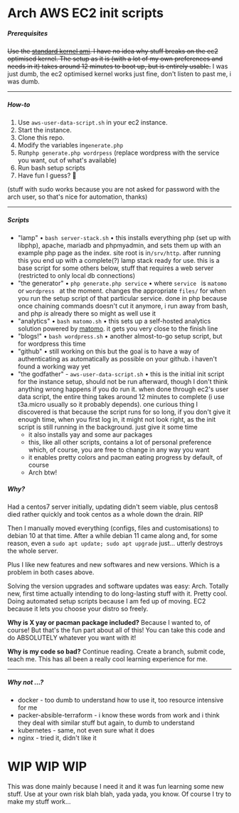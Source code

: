 # Arch AWS EC2 init scripts

##### Prerequisites

~~Use the [standard kernel ami](http://arch-ami-list.drzee.net/). I have no idea why stuff breaks on the ec2 optimised kernel. The setup as it is (with a lot of my own preferences and needs in it) takes around 12 minutes to boot up, but is entirely usable.~~ I was just dumb, the ec2 optimised kernel works just fine, don't listen to past me, i was dumb.

---

##### How-to

1. Use `aws-user-data-script.sh` in your ec2 instance.
2. Start the instance.
3. Clone this repo.
4. Modify the variables in`generate.php`
5. Run`php generate.php wordrpess` (replace wordpress with the service you want, out of what's available)
6. Run bash setup scripts
7. Have fun I guess? 🎉️

(stuff with sudo works because you are not asked for password with the arch user, so that's nice for automation, thanks)

---

##### Scripts

-   "lamp" • `bash server-stack.sh` • this installs everything php (set up with libphp), apache, mariadb and phpmyadmin, and sets them up with an example php page as the index. site root is in`/srv/http`. after running this you end up with a complete(?) lamp stack ready for use. this is a base script for some others below, stuff that requires a web server (restricted to only local db connections)
-   "the generator" • `php generate.php service` • where `service ` is `matomo ` or `wordpress ` at the moment. changes the appropriate `files/` for when you run the setup script of that particular service. done in php because once chaining commands doesn't cut it anymore, i run away from bash, and php _is_ already there so might as well use it
-   "analytics" • `bash matomo.sh` • this sets up a self-hosted analytics solution powered by [matomo](https://matomo.org/faq/on-premise/installing-matomo/). it gets you very close to the finish line
-   "blogs!" • `bash wordpress.sh` • another almost-to-go setup script, but for wordpress this time
-   "github" • still working on this but the goal is to have a way of authenticating as automatically as possible on your github. i haven't found a working way yet
-   "the godfather" - `aws-user-data-script.sh` • this is the initial init script for the instance setup, should not be run afterward, though I don't think anything wrong happens if you do run it. when done through ec2's user data script, the entire thing takes around 12 minutes to complete (i use t3a.micro usually so it probably depends). one curious thing I discovered is that because the script runs for so long, if you don't give it enough time, when you first log in, it might not look right, as the init script is still running in the background. just give it some time
    -   it also installs yay and some aur packages
    -   this, like all other scripts, contains a lot of personal preference which, of course, you are free to change in any way you want
    -   it enables pretty colors and pacman eating progress by default, of course
    -   Arch btw!

##### Why?

Had a centos7 server initially, updating didn't seem viable, plus centos8 died rather quickly and took centos as a whole down the drain. RIP

Then I manually moved everything (configs, files and customisations) to debian 10 at that time. After a while debian 11 came along and, for some reason, even a `sudo apt update; sudo apt upgrade` just... utterly destroys the whole server.

Plus I like new features and new softwares and new versions. Which is a problem in both cases above.

Solving the version upgrades and software updates was easy: Arch. Totally new, first time actually intending to do long-lasting stuff with it. Pretty cool. Doing automated setup scripts because I am fed up of moving. EC2 because it lets you choose your distro so freely.

**Why is X yay or pacman package included?** Because I wanted to, of course! But that's the fun part about all of this! You can take this code and do ABSOLUTELY whatever you want with it!

**Why is my code so bad?** Continue reading. Create a branch, submit code, teach me. This has all been a really cool learning experience for me.

---

##### Why not ...?

-   docker - too dumb to understand how to use it, too resource intensive for me
-   packer-absible-terraform - i know these words from work and i think they deal with similar stuff but again, to dumb to understand
-   kubernetes - same, not even sure what it does
-   nginx - tried it, didn't like it

# WIP WIP WIP

This was done mainly because I need it and it was fun learning some new stuff. Use at your own risk blah blah, yada yada, you know. Of course I try to make my stuff work...
